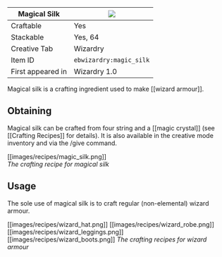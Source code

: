 | Magical Silk |![](https://github.com/Electroblob77/Wizardry/blob/1.12.2/src/main/resources/assets/ebwizardry/textures/items/magic_silk.png)|
|---|---|
| Craftable | Yes |
| Stackable | Yes, 64 |
| Creative Tab | Wizardry |
| Item ID | `ebwizardry:magic_silk` |
| First appeared in | Wizardry 1.0 |

Magical silk is a crafting ingredient used to make [[wizard armour]].

## Obtaining
Magical silk can be crafted from four string and a [[magic crystal]] (see [[Crafting Recipes]] for details). It is also available in the creative mode inventory and via the /give command.

[[images/recipes/magic_silk.png]]  
_The crafting recipe for magical silk_

## Usage
The sole use of magical silk is to craft regular (non-elemental) wizard armour.

[[images/recipes/wizard_hat.png]] [[images/recipes/wizard_robe.png]] [[images/recipes/wizard_leggings.png]] [[images/recipes/wizard_boots.png]]
_The crafting recipes for wizard armour_